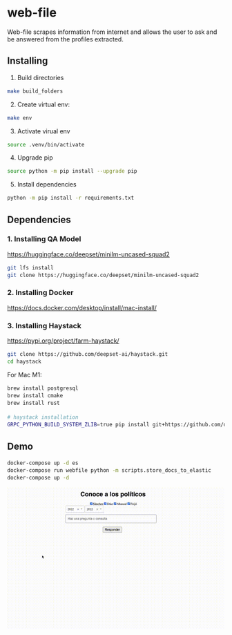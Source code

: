 # web-file

Web-file scrapes information from internet and allows the user to ask and be answered from the profiles extracted. 



## Installing

1. Build directories

```sh
make build_folders
```

2. Create virtual env:

```sh
make env
```

3. Activate virual env

```sh
source .venv/bin/activate 
```

4. Upgrade pip

```sh
source python -m pip install --upgrade pip
```

5. Install dependencies
```sh
python -m pip install -r requirements.txt
```

## Dependencies

### 1. Installing QA Model

https://huggingface.co/deepset/minilm-uncased-squad2

```sh
git lfs install
git clone https://huggingface.co/deepset/minilm-uncased-squad2
```

### 2. Installing Docker

https://docs.docker.com/desktop/install/mac-install/

### 3. Installing Haystack

https://pypi.org/project/farm-haystack/

```sh
git clone https://github.com/deepset-ai/haystack.git
cd haystack
```

For Mac M1:

```sh
brew install postgresql
brew install cmake
brew install rust

# haystack installation
GRPC_PYTHON_BUILD_SYSTEM_ZLIB=true pip install git+https://github.com/deepset-ai/haystack.git
```
## Demo

```sh
docker-compose up -d es 
docker-compose run webfile python -m scripts.store_docs_to_elastic
docker-compose up -d
```

![gif](askcandidates.gif)
